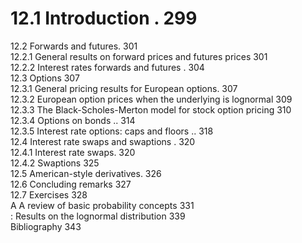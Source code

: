 # 12.1 Introduction . 299  

12.2 Forwards and futures. 301   
12.2.1 General results on forward prices and futures prices 301   
12.2.2 Interest rates forwards and futures . 304   
12.3 Options 307   
12.3.1 General pricing results for European options. 307   
12.3.2 European option prices when the underlying is lognormal 309   
12.3.3 The Black-Scholes-Merton model for stock option pricing 310   
12.3.4 Options on bonds .. 314   
12.3.5 Interest rate options: caps and floors .. 318   
12.4 Interest rate swaps and swaptions . 320   
12.4.1 Interest rate swaps. 320   
12.4.2 Swaptions 325   
12.5 American-style derivatives. 326   
12.6 Concluding remarks 327   
12.7 Exercises 328   
A A review of basic probability concepts 331   
: Results on the lognormal distribution 339   
Bibliography 343  
